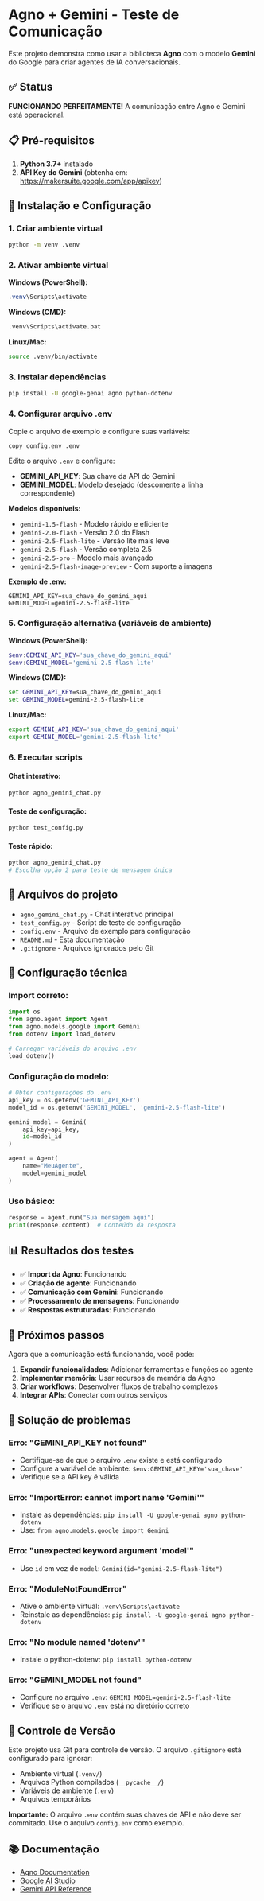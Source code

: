 # Agno + Gemini - Teste de Comunicação

Este projeto demonstra como usar a biblioteca **Agno** com o modelo **Gemini** do Google para criar agentes de IA conversacionais.

## ✅ Status

**FUNCIONANDO PERFEITAMENTE!** A comunicação entre Agno e Gemini está operacional.

## 📋 Pré-requisitos

1. **Python 3.7+** instalado
2. **API Key do Gemini** (obtenha em: https://makersuite.google.com/app/apikey)

## 🚀 Instalação e Configuração

### 1. Criar ambiente virtual
```bash
python -m venv .venv
```

### 2. Ativar ambiente virtual
**Windows (PowerShell):**
```powershell
.venv\Scripts\activate
```

**Windows (CMD):**
```cmd
.venv\Scripts\activate.bat
```

**Linux/Mac:**
```bash
source .venv/bin/activate
```

### 3. Instalar dependências
```bash
pip install -U google-genai agno python-dotenv
```

### 4. Configurar arquivo .env
Copie o arquivo de exemplo e configure suas variáveis:
```bash
copy config.env .env
```

Edite o arquivo `.env` e configure:
- **GEMINI_API_KEY**: Sua chave da API do Gemini
- **GEMINI_MODEL**: Modelo desejado (descomente a linha correspondente)

**Modelos disponíveis:**
- `gemini-1.5-flash` - Modelo rápido e eficiente
- `gemini-2.0-flash` - Versão 2.0 do Flash
- `gemini-2.5-flash-lite` - Versão lite mais leve
- `gemini-2.5-flash` - Versão completa 2.5
- `gemini-2.5-pro` - Modelo mais avançado
- `gemini-2.5-flash-image-preview` - Com suporte a imagens

**Exemplo de .env:**
```env
GEMINI_API_KEY=sua_chave_do_gemini_aqui
GEMINI_MODEL=gemini-2.5-flash-lite
```

### 5. Configuração alternativa (variáveis de ambiente)
**Windows (PowerShell):**
```powershell
$env:GEMINI_API_KEY='sua_chave_do_gemini_aqui'
$env:GEMINI_MODEL='gemini-2.5-flash-lite'
```

**Windows (CMD):**
```cmd
set GEMINI_API_KEY=sua_chave_do_gemini_aqui
set GEMINI_MODEL=gemini-2.5-flash-lite
```

**Linux/Mac:**
```bash
export GEMINI_API_KEY='sua_chave_do_gemini_aqui'
export GEMINI_MODEL='gemini-2.5-flash-lite'
```

### 6. Executar scripts

#### Chat interativo:
```bash
python agno_gemini_chat.py
```

#### Teste de configuração:
```bash
python test_config.py
```

#### Teste rápido:
```bash
python agno_gemini_chat.py
# Escolha opção 2 para teste de mensagem única
```

## 📁 Arquivos do projeto

- `agno_gemini_chat.py` - Chat interativo principal
- `test_config.py` - Script de teste de configuração
- `config.env` - Arquivo de exemplo para configuração
- `README.md` - Esta documentação
- `.gitignore` - Arquivos ignorados pelo Git

## 🔧 Configuração técnica

### Import correto:
```python
import os
from agno.agent import Agent
from agno.models.google import Gemini
from dotenv import load_dotenv

# Carregar variáveis do arquivo .env
load_dotenv()
```

### Configuração do modelo:
```python
# Obter configurações do .env
api_key = os.getenv('GEMINI_API_KEY')
model_id = os.getenv('GEMINI_MODEL', 'gemini-2.5-flash-lite')

gemini_model = Gemini(
    api_key=api_key,
    id=model_id
)

agent = Agent(
    name="MeuAgente",
    model=gemini_model
)
```

### Uso básico:
```python
response = agent.run("Sua mensagem aqui")
print(response.content)  # Conteúdo da resposta
```

## 📊 Resultados dos testes

- ✅ **Import da Agno**: Funcionando
- ✅ **Criação de agente**: Funcionando  
- ✅ **Comunicação com Gemini**: Funcionando
- ✅ **Processamento de mensagens**: Funcionando
- ✅ **Respostas estruturadas**: Funcionando

## 🎯 Próximos passos

Agora que a comunicação está funcionando, você pode:

1. **Expandir funcionalidades**: Adicionar ferramentas e funções ao agente
2. **Implementar memória**: Usar recursos de memória da Agno
3. **Criar workflows**: Desenvolver fluxos de trabalho complexos
4. **Integrar APIs**: Conectar com outros serviços

## 🐛 Solução de problemas

### Erro: "GEMINI_API_KEY not found"
- Certifique-se de que o arquivo `.env` existe e está configurado
- Configure a variável de ambiente: `$env:GEMINI_API_KEY='sua_chave'`
- Verifique se a API key é válida

### Erro: "ImportError: cannot import name 'Gemini'"
- Instale as dependências: `pip install -U google-genai agno python-dotenv`
- Use: `from agno.models.google import Gemini`

### Erro: "unexpected keyword argument 'model'"
- Use `id` em vez de `model`: `Gemini(id="gemini-2.5-flash-lite")`

### Erro: "ModuleNotFoundError"
- Ative o ambiente virtual: `.venv\Scripts\activate`
- Reinstale as dependências: `pip install -U google-genai agno python-dotenv`

### Erro: "No module named 'dotenv'"
- Instale o python-dotenv: `pip install python-dotenv`

### Erro: "GEMINI_MODEL not found"
- Configure no arquivo `.env`: `GEMINI_MODEL=gemini-2.5-flash-lite`
- Verifique se o arquivo `.env` está no diretório correto

## 🔄 Controle de Versão

Este projeto usa Git para controle de versão. O arquivo `.gitignore` está configurado para ignorar:
- Ambiente virtual (`.venv/`)
- Arquivos Python compilados (`__pycache__/`)
- Variáveis de ambiente (`.env`)
- Arquivos temporários

**Importante:** O arquivo `.env` contém suas chaves de API e não deve ser commitado. Use o arquivo `config.env` como exemplo.

## 📚 Documentação

- [Agno Documentation](https://docs.agno.com)
- [Google AI Studio](https://makersuite.google.com)
- [Gemini API Reference](https://ai.google.dev/docs)
